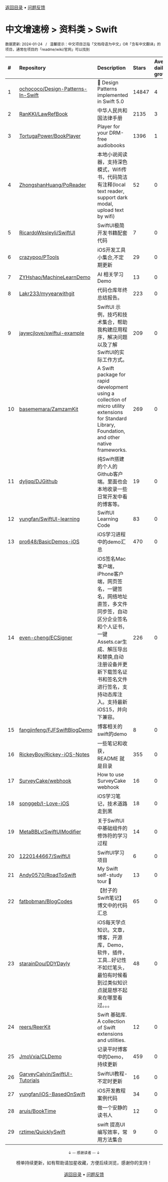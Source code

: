 <a href="https://gitee.com/GrowingGit/GitHub-Chinese-Top-Charts#github中文排行榜">返回目录</a> • <a href="/content/docs/feedback.md">问题反馈</a>

# 中文增速榜 > 资料类 > Swift
<sub>数据更新: 2024-01-24&nbsp;&nbsp;&nbsp;/&nbsp;&nbsp;&nbsp;温馨提示：中文项目泛指「文档母语为中文」OR「含有中文翻译」的项目，通常在项目的「readme/wiki/官网」可以找到</sub>

|#|Repository|Description|Stars|Average daily growth|Updated|
|:-|:-|:-|:-|:-|:-|
|1|[ochococo/Design-Patterns-In-Swift](https://github.com/ochococo/Design-Patterns-In-Swift)|📖 Design Patterns implemented in Swift 5.0|14847|4|2024-01-18|
|2|[RanKKI/LawRefBook](https://github.com/RanKKI/LawRefBook)|中华人民共和国法律手册|2135|3|2023-12-31|
|3|[TortugaPower/BookPlayer](https://github.com/TortugaPower/BookPlayer)|Player for your DRM-free audiobooks|1396|1|2024-01-21|
|4|[ZhongshanHuang/PoReader](https://github.com/ZhongshanHuang/PoReader)|本地小说阅读器，支持深色模式，Wifi传书，代码简洁有注释(local text reader, support dark modal, upload text by wifi)|52|0|2023-12-04|
|5|[RicardoWesleyli/SwiftUI](https://github.com/RicardoWesleyli/SwiftUI)|SwiftUI极简开发书籍配套代码|7|0|2023-08-30|
|6|[crazypoo/PTools](https://github.com/crazypoo/PTools)|iOS开发工具小集合,不定期更新|29|0|2024-01-21|
|7|[ZYHshao/MachineLearnDemo](https://github.com/ZYHshao/MachineLearnDemo)|AI 相关学习Demo|13|0|2023-07-25|
|8|[Lakr233/myyearwithgit](https://github.com/Lakr233/myyearwithgit)|代码仓库年终总结报告。|223|0|2023-12-24|
|9|[jaywcjlove/swiftui-example](https://github.com/jaywcjlove/swiftui-example)|SwiftUI 示例，技巧和技术集合，帮助我构建应用程序，解决问题以及了解SwiftUI的实际工作方式。|209|0|2023-11-29|
|10|[basememara/ZamzamKit](https://github.com/basememara/ZamzamKit)|A Swift package for rapid development using a collection of micro utility extensions for Standard Library, Foundation, and other native frameworks.|269|0|2023-09-23|
|11|[dyljqq/DJGithub](https://github.com/dyljqq/DJGithub)|纯Swift搭建的个人的Github客户端。里面也会本地收录一些日常开发中看的博客等。|19|0|2023-12-16|
|12|[yungfan/SwiftUI-learning](https://github.com/yungfan/SwiftUI-learning)|SwiftUI Learning Code|83|0|2024-01-19|
|13|[pro648/BasicDemos-iOS](https://github.com/pro648/BasicDemos-iOS)|iOS学习进程中的demo汇总|470|0|2023-10-04|
|14|[even-cheng/ECSigner](https://github.com/even-cheng/ECSigner)|iOS签名Mac客户端，iPhone客户端，网页签名，一键签名，网络地址直签，多文件同步签，自动区分企业签名和个人证书，一键Assets.car生成、解压导出和替换,自动注册设备并更新下载签名证书和签名文件进行签名，支持动态库注入。支持最新iOS15，并向下兼容。|226|0|2023-12-25|
|15|[fangjinfeng/FJFSwiftBlogDemo](https://github.com/fangjinfeng/FJFSwiftBlogDemo)|博客相关的swift的demo|8|0|2023-11-22|
|16|[RickeyBoy/Rickey-iOS-Notes](https://github.com/RickeyBoy/Rickey-iOS-Notes)|一些笔记和收获，README 就是目录|355|0|2024-01-16|
|17|[SurveyCake/webhook](https://github.com/SurveyCake/webhook)|How to use SurveyCake webhook|16|0|2024-01-23|
|18|[songgeb/I-Love-iOS](https://github.com/songgeb/I-Love-iOS)|iOS学习笔记，技术道路走到黑|18|0|2023-09-29|
|19|[MetaBBLv/SwiftUIModifier](https://github.com/MetaBBLv/SwiftUIModifier)|关于SwiftUI中基础组件的修饰符的学习过程|14|0|2023-09-07|
|20|[1220144667/SwiftUI](https://github.com/1220144667/SwiftUI)|SwiftUI学习项目|6|0|2023-11-16|
|21|[Andy0570/RoadToSwift](https://github.com/Andy0570/RoadToSwift)|My Swift self-study tour 🤪 |13|0|2023-11-08|
|22|[fatbobman/BlogCodes](https://github.com/fatbobman/BlogCodes)|【肘子的Swift笔记】博文中的代码汇总|65|0|2024-01-08|
|23|[starainDou/DDYDayly](https://github.com/starainDou/DDYDayly)|iOS每天学点知识。文章，博客，开源库，Demo，软件，插件，工具...好记性不如烂笔头，最怕有时候看到过类似知识点就是想不起来在哪里看过。。。|48|0|2023-08-18|
|24|[reers/ReerKit](https://github.com/reers/ReerKit)|Swift 基础库. A collection of Swift extensions and utilities.|12|0|2024-01-11|
|25|[JmoVxia/CLDemo](https://github.com/JmoVxia/CLDemo)|记录平时博客中的Demo，持续更新|459|0|2024-01-12|
|26|[GarveyCalvin/SwiftUI-Tutorials](https://github.com/GarveyCalvin/SwiftUI-Tutorials)|SwiftUI教程-不定时更新|16|0|2023-10-16|
|27|[yungfan/iOS-BasedOnSwift](https://github.com/yungfan/iOS-BasedOnSwift)|iOS开发教程案例代码|34|0|2023-08-12|
|28|[aruis/BookTime](https://github.com/aruis/BookTime)|做一个安静的读书人|12|0|2024-01-05|
|29|[rztime/QuicklySwift](https://github.com/rztime/QuicklySwift)|swift 提高UI编写效率，常用方法集合|9|0|2024-01-04|

<div align="center">
    <p><sub>↓ -- 感谢读者 -- ↓</sub></p>
    榜单持续更新，如有帮助请加星收藏，方便后续浏览，感谢你的支持！
</div>

<br/>

<div align="center"><a href="https://gitee.com/GrowingGit/GitHub-Chinese-Top-Charts#github中文排行榜">返回目录</a> • <a href="/content/docs/feedback.md">问题反馈</a></div>
